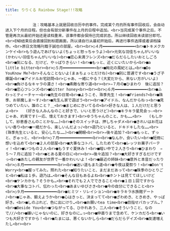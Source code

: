 ```yaml
---
title: りりくる Rainbow Stage!!!攻略
---
```


                注：攻略基本上就是回收日历中的事件。完成某个月的所有事件回收后，会自动进入下个月的日程。但也会有部分新事件在上月的日程中追加。<br>当完成某个事件之后，不管是再次从最初开始还是读档重来，该事件都会保持已完成状态。所以继续回收未读部分即可。<br>END结束后会直接回到标题画面，所以请自行从最初开始后，再进行事件选择或者读档操作。<br>原日文攻略刊载于誠也の部屋。<br><br>○４月━━━━━━━━━━━━━━<br>■トキメクカンケイ<br>もう遊んであげないよ(ちょっと怒っちゃうよ)<br>元気な羽佳ちゃんがいいな(かわいい羽佳ちゃんがいいな)<br>■恋心未満フレンズ<br>■だらだらしたいおとしごろ<br>■気になる、だけど、やっぱりきらい！<br>■もっと、近くにいたいから<br>■a little bitter<br><br>○５月━━━━━━━━━━━━━━<br>■絢北の風紀とは…<br>■Do　YouKnow Me?<br>そんなことないよ(まぁちょっとだけね)<br>■別に普通です<br>■うざ子爆誕<br>■アイドルお宅訪問<br>じゃあ、一緒にやる？(大変だから、来ない方がいいよ)<br>■負けるなキャラの濃さ！<br>■素敵な寄り道<br><br>⇒７月の■ひまわり　後に追加？<br>■恋心フレンズ<br>■bitter honey<br><br><br>○６月━━━━━━━━━━━━━━<br>■ふわっとティーチャー<br>■先生の日常<br>■ようこそ、珠季先生！<br>■Friends?<br>■珠季、お邪魔しま～す♪<br>■先生ん家で遊ぼう<br><br>■アイドル、なんだからねっ<br>■見つめていたい。誰のこと？＿<br>■まじめにきいてるの<br>好きな人は、１人だけだと思うよ<br>　　(好きな人みんなのこと好きで、いいと思うけど)<br>■キラキラ星見会っ☆<br>じゃあ、約束です(一応、憶えておきます)<br>ゆうちゃんのこと、かも……<br>　　(もしかして、紗恵香さんのことかな……)<br>■そのスイッチは、押しちゃダメ<br>■きれいはお花はいい香り<br>■一緒だから、楽しいんだよっ♪<br>遊乃といると、ドキドキしたな……<br>　　(珠季先生といると、安心したな……)<br>■開眼<br><br>⇒後々追加？<br>■もっと、ずっと、ぎゅっと、<br><br>○７月━━━━━━━━━━━━━━<br><br>■なんか、会いたい<br>■短冊に想いを込めて<br>■２人の部屋<br>■大事なコトバ、したためて<br>■レッツお菓子パーティ！<br>■いつもの２人<br>■もうすぐ夏休み！<br>■暗い中で２人きり<br>■ひまわり　⇒５～７月に追加？<br>■とある夏の日に<br><br>⇒後々追加？<br>■大好きすぎるだけですっ<br>■あたしの親友が世界で一番かわいいよ！<br>■最近の姉妹<br>■意外と本音だったり<br>○８月━━━━━━━━━━━━━━<br><br>■迷い道もまた道<br>■今夜は夏祭り！<br>■Don't Worry<br>■握ってみた。照れた<br>■知りたいこと、まだまだあって<br>■珠季のひとりごと<br>■私は１歩。遊乃は…<br>■そんな日もあるよね<br>■ホントは見ててほしいけど<br>■ケンカかも？そうかも…<br>■それでも２人でできること<br>■１日１回ですから<br>■大事なコトバ、伝わった<br>■あまいゆびさき<br>■今の自分にできること<br><br>○９月━━━━━━━━━━━━━━<br>■ヒミツ・リレイション<br>■キラキラ水族館デート♪<br>■じゃあ、鍛えようか<br>■心はきっと、決まってて<br>■ざわめき、ときめき、やっぱ好き。<br>■しのぶれど、色に出にけり…<br>■お願いtea time<br>■目指せバカップル…？<br>■Beside You<br>■つながってる、ひかれあう、二人<br>■そういうこと、なので///<br>■嫌いじゃないのに、好きなのに…っ<br>■仲直りまで含めて、ケンカだろ<br>■いつも大好きですから！<br>■たまには、悪くないかしら<br>■だらだらデイズ<br>■友達増えたし<br><br>
              
